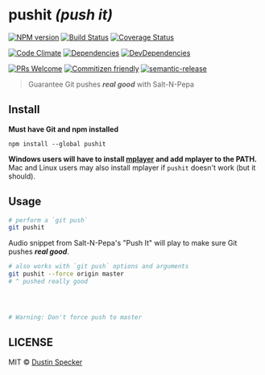 # pushit *(push it)*
[![NPM version](https://badge.fury.io/js/pushit.svg)](https://badge.fury.io/js/pushit)
[![Build Status](https://travis-ci.org/dustinspecker/pushit.svg?branch=master)](https://travis-ci.org/dustinspecker/pushit)
[![Coverage Status](https://img.shields.io/coveralls/dustinspecker/pushit.svg)](https://coveralls.io/r/dustinspecker/pushit?branch=master)

[![Code Climate](https://codeclimate.com/github/dustinspecker/pushit/badges/gpa.svg)](https://codeclimate.com/github/dustinspecker/pushit)
[![Dependencies](https://david-dm.org/dustinspecker/pushit.svg)](https://david-dm.org/dustinspecker/pushit/#info=dependencies&view=table)
[![DevDependencies](https://david-dm.org/dustinspecker/pushit/dev-status.svg)](https://david-dm.org/dustinspecker/pushit/#info=devDependencies&view=table)

[![PRs Welcome](https://img.shields.io/badge/PRs-welcome-brightgreen.svg?style=flat-square)](http://makeapullrequest.com)
[![Commitizen friendly](https://img.shields.io/badge/commitizen-friendly-brightgreen.svg)](http://commitizen.github.io/cz-cli/)
[![semantic-release](https://img.shields.io/badge/%20%20%F0%9F%93%A6%F0%9F%9A%80-semantic--release-e10079.svg)](https://github.com/semantic-release/semantic-release)

> Guarantee Git pushes ***real good*** with Salt-N-Pepa

## Install
**Must have Git and npm installed**

```
npm install --global pushit
```

**Windows users will have to install [mplayer](http://www.mplayerhq.hu/design7/dload.html) and add mplayer to the PATH.** Mac and Linux users may also install mplayer if `pushit` doesn't work (but it should).

## Usage
```bash
# perform a `git push`
git pushit
```

Audio snippet from Salt-N-Pepa's "Push It" will play to make sure Git pushes ***real good***.

```bash
# also works with `git push` options and arguments
git pushit --force origin master
# ^ pushed really good




# Warning: Don't force push to master
```

## LICENSE
MIT © [Dustin Specker](https://github.com/dustinspecker)
